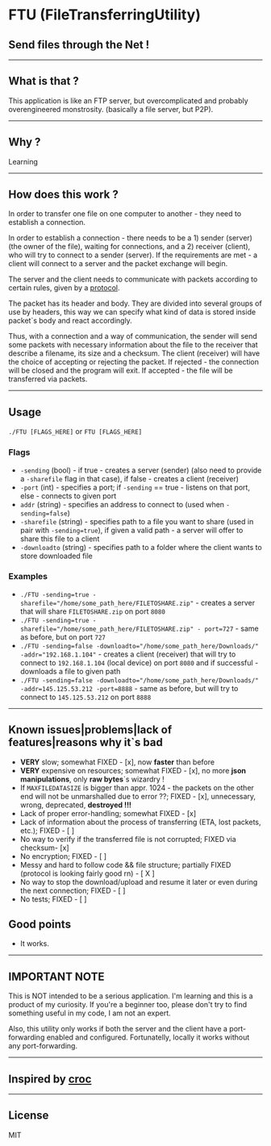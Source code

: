 # FTU (FileTransferringUtility)
## Send files through the Net ! 

---

## What is that ?
This application is like an FTP server, but overcomplicated and probably overengineered monstrosity. (basically a file server, but P2P).


---

## Why ?
Learning

---

## How does this work ?
In order to transfer one file on one computer to another - they need to establish a connection. 

In order to establish a connection - there needs to be a 1) sender (server) (the owner of the file), waiting for connections, and a 2) receiver (client), who will try to connect to a sender (server). If the requirements are met - a client will connect to a server and the packet exchange will begin.
 
The server and the client needs to communicate with packets according to certain rules, given by a [protocol](https://github.com/Unbewohnte/FTU/tree/main/protocol).

The packet has its header and body. They are divided into several groups of use by headers, this way we can specify what kind of data is stored inside packet`s body and react accordingly.

Thus, with a connection and a way of communication, the sender will send some packets with necessary information about the file to the receiver that describe a filename, its size and a checksum. The client (receiver) will have the choice of accepting or rejecting the packet. If rejected - the connection will be closed and the program will exit. If accepted - the file will be transferred via packets. 

---

## Usage
`./FTU [FLAGS_HERE]` or `FTU [FLAGS_HERE]`

### Flags

- `-sending` (bool) - if true - creates a server (sender) (also need to provide a `-sharefile` flag in that case), if false - creates a client (receiver) 
- `-port` (int) - specifies a port; if `-sending` == true - listens on that port, else - connects to given port
- `addr` (string) - specifies an address to connect to (used when `-sending=false`)
- `-sharefile` (string) - specifies path to a file you want to share (used in pair with `-sending=true`), if given a valid path - a server will offer to share this file to a client
- `-downloadto` (string) - specifies path to a folder where the client wants to store downloaded file

### Examples

- `./FTU -sending=true -sharefile="/home/some_path_here/FILETOSHARE.zip"` - creates a server that will share `FILETOSHARE.zip` on port `8080`
- `./FTU -sending=true -sharefile="/home/some_path_here/FILETOSHARE.zip" - port=727` - same as before, but on port `727`
- `./FTU -sending=false -downloadto="/home/some_path_here/Downloads/" -addr="192.168.1.104"` - creates a client (receiver) that will try to connect to `192.168.1.104` (local device) on port `8080` and if successful - downloads a file to given path
- `./FTU -sending=false -downloadto="/home/some_path_here/Downloads/" -addr=145.125.53.212 -port=8888` - same as before, but will try to connect to `145.125.53.212` on port `8888`


---

## Known issues|problems|lack of features|reasons why it`s bad
- **VERY** slow; somewhat FIXED - [x], now **faster** than before   
- **VERY** expensive on resources; somewhat FIXED - [x], no more **json manipulations**, only **raw bytes**`s wizardry ! 
- If `MAXFILEDATASIZE` is bigger than appr. 1024 - the packets on the other end will not be unmarshalled due to error ??; FIXED - [x], unnecessary, wrong, deprecated, **destroyed !!!**
- Lack of proper error-handling; somewhat FIXED - [x]
- Lack of information about the process of transferring (ETA, lost packets, etc.); FIXED - [ ]
- No way to verify if the transferred file is not corrupted; FIXED via checksum- [x]
- No encryption; FIXED - [ ] 
- Messy and hard to follow code && file structure; partially FIXED (protocol is looking fairly good rn) - [ X ]
- No way to stop the download/upload and resume it later or even during the next connection; FIXED - [ ] 
- No tests; FIXED - [ ]

## Good points
- It works.

---

## IMPORTANT NOTE
This is NOT intended to be a serious application. I'm learning and this is a product of my curiosity. If you're a beginner too, please don't try to find something useful in my code, I am not an expert.

Also, this utility only works if both the server and the client have a port-forwarding enabled and configured. Fortunatelly, locally it works without any port-forwarding.

---

## Inspired by [croc](https://github.com/schollz/croc)

--- 

## License
MIT